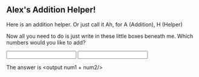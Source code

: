 ## Alex's Addition Helper!

Here is an addition helper.
Or just call it Ah, for A (Addition), H (Helper)

Now all you need to do is just write in these little boxes beneath me.
Which numbers would you like to add?

<input type="Number 1" id="num1" name="num1name"/>
<input type="Number 2" id="num2" name="num2name"/>

The answer is <output num1 + num2/>


